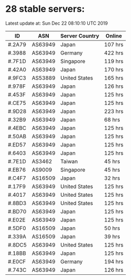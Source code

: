 # 28 stable servers:

Latest update at: Sun Dec 22 08:10:10 UTC 2019

| ID | ASN | Server Country | Online |
| -- | --- | -------------- | ------ |
| #.2A79 | AS63949 | Japan | 107 hrs |
| #.3988 | AS63949 | Germany | 422 hrs |
| #.7F1D | AS63949 | Singapore | 119 hrs |
| #.42A0 | AS63949 | Japan | 170 hrs |
| #.9FC3 | AS53889 | United States | 165 hrs |
| #.978F | AS63949 | Japan | 126 hrs |
| #.453F | AS63949 | Japan | 125 hrs |
| #.CE75 | AS63949 | Japan | 125 hrs |
| #.9D28 | AS63949 | Japan | 223 hrs |
| #.32B9 | AS63949 | Japan | 68 hrs |
| #.4EBC | AS63949 | Japan | 125 hrs |
| #.50AB | AS63949 | Japan | 125 hrs |
| #.ED57 | AS63949 | Japan | 125 hrs |
| #.6403 | AS63949 | Japan | 125 hrs |
| #.7E1D | AS3462 | Taiwan | 45 hrs |
| #.EB76 | AS9009 | Singapore | 45 hrs |
| #.C4F7 | AS16509 | Japan | 32 hrs |
| #.17F9 | AS63949 | United States | 125 hrs |
| #.4017 | AS63949 | United States | 125 hrs |
| #.8BD3 | AS63949 | United States | 125 hrs |
| #.BD70 | AS63949 | Japan | 125 hrs |
| #.E02E | AS63949 | Japan | 125 hrs |
| #.5DF0 | AS16509 | Japan | 50 hrs |
| #.339A | AS16509 | Japan | 39 hrs |
| #.8DC5 | AS63949 | United States | 125 hrs |
| #.18BB | AS63949 | Japan | 125 hrs |
| #.E0CF | AS63949 | Germany | 194 hrs |
| #.743C | AS63949 | Japan | 126 hrs |

